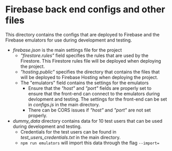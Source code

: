 # Firebase back end configs and other files

This directory contains the configs that are deployed to Firebase and the Firebase emulators for use during development and testing.

- *firebase.json* is the main settings file for the project
  - *"firestore.rules"* field specifies the rules that are used by the Firestore. This Firestore rules file will be deployed when deploying the project.
  - *"hosting.public"* specifies the directory that contains the files that will be deployed to Firebase Hosting when deploying the project.
  - The "emulators" field contains the settings for the emulators
    - Ensure that the *"host"* and *"port"* fields are properly set to ensure that the front-end can connect to the emulators during devlopment and testing. The settings for the front-end can be set in *configs.js* in the main directory.
    - There can be CORS issues if *"host"* and *"port"* are not set properly.
- *dummy_data* directory contains data for 10 test users that can be used during development and testing.
  - Credentials for the test users can be found in *test_users_credentials.txt* in the main directory.
  - `npm run emulators` will import this data through the flag `--import=`